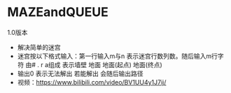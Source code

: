 # MAZEandQUEUE
1.0版本
* 解决简单的迷宫
* 迷宫按以下格式输入：第一行输入m与n 表示迷宫行数列数。随后输入m行字符 由# . r a组成 表示墙壁 地面 地面(起点) 地面(终点)
* 输出0 表示无法解出 若能解出 会随后输出路径
* 视频：https://www.bilibili.com/video/BV1UU4y1J7ij/
